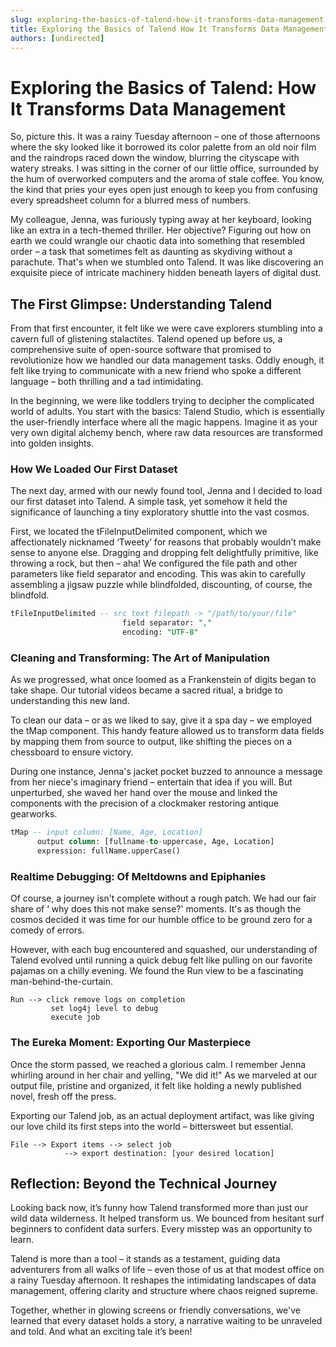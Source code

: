 ```yaml
---
slug: exploring-the-basics-of-talend-how-it-transforms-data-management
title: Exploring the Basics of Talend How It Transforms Data Management
authors: [undirected]
---
```



# Exploring the Basics of Talend: How It Transforms Data Management

So, picture this. It was a rainy Tuesday afternoon – one of those afternoons where the sky looked like it borrowed its color palette from an old noir film and the raindrops raced down the window, blurring the cityscape with watery streaks. I was sitting in the corner of our little office, surrounded by the hum of overworked computers and the aroma of stale coffee. You know, the kind that pries your eyes open just enough to keep you from confusing every spreadsheet column for a blurred mess of numbers.

My colleague, Jenna, was furiously typing away at her keyboard, looking like an extra in a tech-themed thriller. Her objective? Figuring out how on earth we could wrangle our chaotic data into something that resembled order – a task that sometimes felt as daunting as skydiving without a parachute. That's when we stumbled onto Talend. It was like discovering an exquisite piece of intricate machinery hidden beneath layers of digital dust.

## **The First Glimpse: Understanding Talend**

From that first encounter, it felt like we were cave explorers stumbling into a cavern full of glistening stalactites. Talend opened up before us, a comprehensive suite of open-source software that promised to revolutionize how we handled our data management tasks. Oddly enough, it felt like trying to communicate with a new friend who spoke a different language – both thrilling and a tad intimidating.

In the beginning, we were like toddlers trying to decipher the complicated world of adults. You start with the basics: Talend Studio, which is essentially the user-friendly interface where all the magic happens. Imagine it as your very own digital alchemy bench, where raw data resources are transformed into golden insights.

### **How We Loaded Our First Dataset**

The next day, armed with our newly found tool, Jenna and I decided to load our first dataset into Talend. A simple task, yet somehow it held the significance of launching a tiny exploratory shuttle into the vast cosmos.

First, we located the tFileInputDelimited component, which we affectionately nicknamed ‘Tweety’ for reasons that probably wouldn’t make sense to anyone else. Dragging and dropping felt delightfully primitive, like throwing a rock, but then – aha! We configured the file path and other parameters like field separator and encoding. This was akin to carefully assembling a jigsaw puzzle while blindfolded, discounting, of course, the blindfold.

```sql
tFileInputDelimited -- src text filepath -> "/path/to/your/file"
                         field separator: ","
                         encoding: "UTF-8"
```

### **Cleaning and Transforming: The Art of Manipulation**

As we progressed, what once loomed as a Frankenstein of digits began to take shape. Our tutorial videos became a sacred ritual, a bridge to understanding this new land.

To clean our data – or as we liked to say, give it a spa day – we employed the tMap component. This handy feature allowed us to transform data fields by mapping them from source to output, like shifting the pieces on a chessboard to ensure victory.

During one instance, Jenna's jacket pocket buzzed to announce a message from her niece's imaginary friend – entertain that idea if you will. But unperturbed, she waved her hand over the mouse and linked the components with the precision of a clockmaker restoring antique gearworks.

```sql
tMap -- input column: [Name, Age, Location]
      output column: [fullname-to-uppercase, Age, Location]
      expression: fullName.upperCase()
```

### **Realtime Debugging: Of Meltdowns and Epiphanies**

Of course, a journey isn't complete without a rough patch. We had our fair share of ‘ why does this not make sense?' moments. It's as though the cosmos decided it was time for our humble office to be ground zero for a comedy of errors.

However, with each bug encountered and squashed, our understanding of Talend evolved until running a quick debug felt like pulling on our favorite pajamas on a chilly evening. We found the Run view to be a fascinating man-behind-the-curtain.

```shell
Run --> click remove logs on completion
         set log4j level to debug
         execute job
```

### **The Eureka Moment: Exporting Our Masterpiece**

Once the storm passed, we reached a glorious calm. I remember Jenna whirling around in her chair and yelling, "We did it!" As we marveled at our output file, pristine and organized, it felt like holding a newly published novel, fresh off the press.

Exporting our Talend job, as an actual deployment artifact, was like giving our love child its first steps into the world – bittersweet but essential.

```shell
File --> Export items --> select job
            --> export destination: [your desired location]
```

## **Reflection: Beyond the Technical Journey**

Looking back now, it’s funny how Talend transformed more than just our wild data wilderness. It helped transform us. We bounced from hesitant surf beginners to confident data surfers. Every misstep was an opportunity to learn. 

Talend is more than a tool – it stands as a testament, guiding data adventurers from all walks of life – even those of us at that modest office on a rainy Tuesday afternoon. It reshapes the intimidating landscapes of data management, offering clarity and structure where chaos reigned supreme.

Together, whether in glowing screens or friendly conversations, we've learned that every dataset holds a story, a narrative waiting to be unraveled and told. And what an exciting tale it’s been!